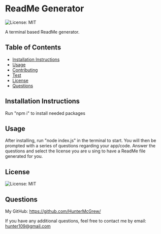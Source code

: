# ReadMe Generator
  
  ![License: MIT](https://img.shields.io/badge/License-MIT-yellow.svg)

  A terminal based ReadMe generator.

  ## Table of Contents

  + [Installation Instructions](#installation-instructions)
  + [Usage](#usage)
  + [Contributing](#contributing)
  + [Test](#test)
  + [License](#license)
  + [Questions](#questions)
  

  ## Installation Instructions

  Run "npm i" to install needed packages

  ## Usage

  After installing, run "node index.js" in the terminal to start. You will then be prompted with a series of questions regarding your app/code. Answer the questions and select the license you are u sing to have a ReadMe file generated for you. 

  ## License

  ![License: MIT](https://img.shields.io/badge/License-MIT-yellow.svg)

  ## Questions

  My GitHub: <https://github.com/HunterMcGrew/>

  If you have any additional questions, feel free to contact me by email: <hunter109@gmail.com>

